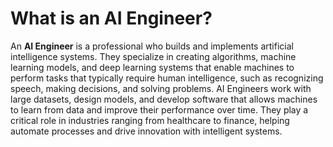 # What is an AI Engineer?
An **AI Engineer** is a professional who builds and implements artificial intelligence systems. They specialize in creating algorithms, machine learning models, and deep learning systems that enable machines to perform tasks that typically require human intelligence, such as recognizing speech, making decisions, and solving problems. AI Engineers work with large datasets, design models, and develop software that allows machines to learn from data and improve their performance over time. They play a critical role in industries ranging from healthcare to finance, helping automate processes and drive innovation with intelligent systems.